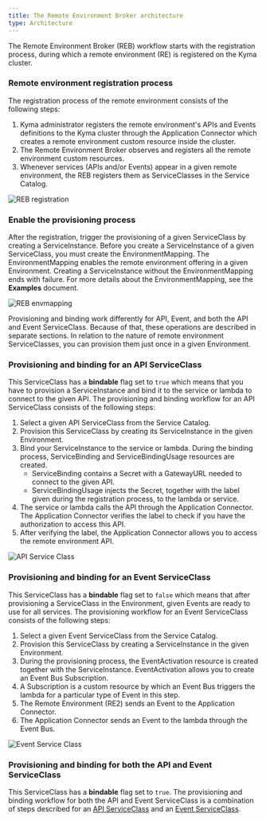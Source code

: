 ```yaml
---
title: The Remote Environment Broker architecture
type: Architecture
---
```


The Remote Environment Broker (REB) workflow starts with the registration process, during which a remote environment (RE) is registered on the Kyma cluster.

### Remote environment registration process

The registration process of the remote environment consists of the following steps:

1. Kyma administrator registers the remote environment's APIs and Events definitions to the Kyma cluster through the Application Connector which creates a remote environment custom resource inside the cluster.
2. The Remote Environment Broker observes and registers all the remote environment custom resources.
3. Whenever services (APIs and/or Events) appear in a given remote environment, the REB registers them as ServiceClasses in the Service Catalog.

![REB registration](assets/001-REB-registration.png)

### Enable the provisioning process

After the registration, trigger the provisioning of a given ServiceClass by creating a ServiceInstance. Before you create a ServiceInstance of a given ServiceClass, you must create the EnvironmentMapping. The EnvironmentMapping enables the remote environment offering in a given Environment. Creating a ServiceInstance without the EnvironmentMapping ends with failure. For more details about the EnvironmentMapping, see the **Examples** document.

![REB envmapping](assets/002-REB-envmapping.png)

Provisioning and binding work differently for API, Event, and both the API and Event ServiceClass. Because of that, these operations are described in separate sections. In relation to the nature of remote environment ServiceClasses, you can provision them just once in a given Environment.

### Provisioning and binding for an API ServiceClass

This ServiceClass has a **bindable** flag set to `true` which means that you have to provision a ServiceInstance and bind it to the service or lambda to connect to the given API. The provisioning and binding workflow for an API ServiceClass consists of the following steps:
1. Select a given API ServiceClass from the Service Catalog.
2. Provision this ServiceClass by creating its ServiceInstance in the given Environment.
3. Bind your ServiceInstance to the service or lambda. During the binding process, ServiceBinding and ServiceBindingUsage resources are created.
    * ServiceBinding contains a Secret with a GatewayURL needed to connect to the given API.
    * ServiceBindingUsage injects the Secret, together with the label given during the registration process, to the lambda or service.
4. The service or lambda calls the API through the Application Connector. The Application Connector verifies the label to check if you have the authorization to access this API.
5. After verifying the label, the Application Connector allows you to access the remote environment API.

![API Service Class](assets/003-REB-API-service-class.png)

### Provisioning and binding for an Event ServiceClass

This ServiceClass has a **bindable** flag set to `false` which means that after provisioning a ServiceClass in the Environment, given Events are ready to use for all services. The provisioning workflow for an Event ServiceClass consists of the following steps:
1. Select a given Event ServiceClass from the Service Catalog.
2. Provision this ServiceClass by creating a ServiceInstance in the given Environment.
3. During the provisioning process, the EventActivation resource is created together with the ServiceInstance. EventActivation allows you to create an Event Bus Subscription.
4. A Subscription is a custom resource by which an Event Bus triggers the lambda for a particular type of Event in this step.
5. The Remote Environment (RE2) sends an Event to the Application Connector.
6. The Application Connector sends an Event to the lambda through the Event Bus.


![Event Service Class](assets/004-REB-event-service-class.png)

### Provisioning and binding for both the API and Event ServiceClass

This ServiceClass has a **bindable** flag set to `true`.
The provisioning and binding workflow for both the API and Event ServiceClass is a combination of steps described for an [API ServiceClass](#provisioning-and-binding-for-an-api-serviceclass) and an [Event ServiceClass](#provisioning-and-binding-for-an-event-serviceclass).

